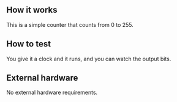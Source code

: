 <!---

This file is used to generate your project datasheet. Please fill in the information below and delete any unused
sections.

You can also include images in this folder and reference them in the markdown. Each image must be less than
512 kb in size, and the combined size of all images must be less than 1 MB.
-->

## How it works

This is a simple counter that counts from 0 to 255.

## How to test

You give it a clock and it runs, and you can watch the output bits.

## External hardware

No external hardware requirements.
